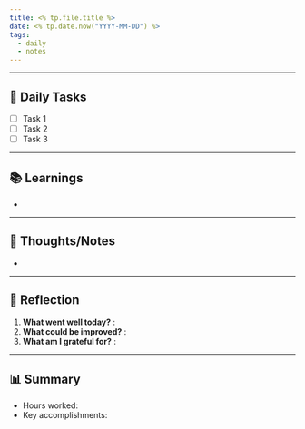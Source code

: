 ```yaml
---
title: <% tp.file.title %>
date: <% tp.date.now("YYYY-MM-DD") %>
tags:
  - daily
  - notes
---
```


---

## 📝 Daily Tasks
- [ ] Task 1
- [ ] Task 2
- [ ] Task 3

---

## 📚 Learnings
- 

---

##  🧠 Thoughts/Notes 
- 

---

## 🔄 Reflection
1. **What went well today?**  :
2. **What could be improved?** :
3. **What am I grateful for?** :

---

## 📊 Summary
- Hours worked: 
- Key accomplishments:
